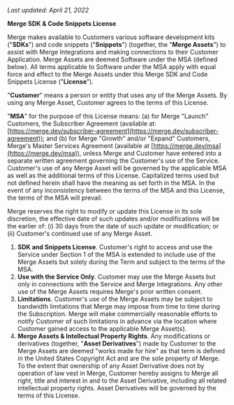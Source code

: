 _Last updated: April 21, 2022_

**Merge SDK &amp; Code Snippets License**

Merge makes available to Customers various software development kits (&quot;**SDKs**&quot;) and code snippets (&quot;**Snippets**&quot;) (together, the &quot;**Merge Assets**&quot;) to assist with Merge Integrations and making connections to their Customer Application. Merge Assets are deemed Software under the MSA (defined below). All terms applicable to Software under the MSA apply with equal force and effect to the Merge Assets under this Merge SDK and Code Snippets License (&quot;**License**&quot;).

&quot;**Customer**&quot; means a person or entity that uses any of the Merge Assets. By using any Merge Asset, Customer agrees to the terms of this License.

&quot;**MSA**&quot; for the purpose of this License means: (a) for Merge &quot;Launch&quot; Customers, the Subscriber Agreement (available at: [https://merge.dev/subscriber-agreement](https://merge.dev/subscriber-agreement)); and (b) for Merge &quot;Growth&quot; and/or &quot;Expand&quot; Customers, Merge&#39;s Master Services Agreement (available at [https://merge.dev/msa](https://merge.dev/msa)), unless Merge and Customer have entered into a separate written agreement governing the Customer&#39;s use of the Service. Customer&#39;s use of any Merge Asset will be governed by the applicable MSA as well as the additional terms of this License. Capitalized terms used but not defined herein shall have the meaning as set forth in the MSA. In the event of any inconsistency between the terms of the MSA and this License, the terms of the MSA will prevail.

Merge reserves the right to modify or update this License in its sole discretion, the effective date of such updates and/or modifications will be the earlier of: (i) 30 days from the date of such update or modification; or (ii) Customer&#39;s continued use of any Merge Asset.

1. **SDK and Snippets License**. Customer&#39;s right to access and use the Service under Section 1 of the MSA is extended to include use of the Merge Assets but solely during the Term and subject to the terms of the MSA.
2. **Use with the Service Only**. Customer may use the Merge Assets but only in connections with the Service and Merge Integrations. Any other use of the Merge Assets requires Merge&#39;s prior written consent.
3. **Limitations**. Customer&#39;s use of the Merge Assets may be subject to bandwidth limitations that Merge may impose from time to time during the Subscription. Merge will make commercially reasonable efforts to notify Customer of such limitations in advance via the location where Customer gained access to the applicable Merge Asset(s).
4. **Merge Assets &amp; Intellectual Property Rights**. Any modifications or derivatives (together, &quot;**Asset Derivatives**&quot;) made by Customer to the Merge Assets are deemed &quot;works made for hire&quot; as that term is defined in the United States Copyright Act and are the sole property of Merge. To the extent that ownership of any Asset Derivative does not by operation of law vest in Merge, Customer hereby assigns to Merge all right, title and interest in and to the Asset Derivative, including all related intellectual property rights. Asset Derivatives will be governed by the terms of this License.
